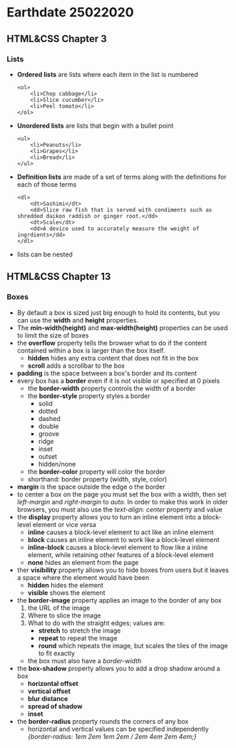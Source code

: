 # Earthdate 25022020

## HTML&CSS Chapter 3

### Lists
*	**Ordered lists** are lists where each item in the list is numbered  
        
        <ol>  
            <li>Chop cabbage</li>  
            <li>Slice cucumber</li>  
            <li>Peel tomato</li>  
        </ol>  
        
*	**Unordered lists** are lists that begin with a bullet point  

        <ul>  
            <li>Peanuts</li>  
            <li>Grapes</li>  
            <li>Bread</li>  
        </ul>  

*	**Definition lists** are made of a set of terms along with the definitions for each of those terms  

        <dl>
            <dt>Sashimi</dt>
            <dd>Slice raw fish that is served with condiments such as shredded daikon raddish or ginger root.</dd>
            <dt>Scale</dt>
            <dd>A device used to accurately measure the weight of ingrdients</dd>
        </dl>
            
* lists can be nested


## HTML&CSS Chapter 13

### Boxes

* By default a box is sized just big enough to hold its contents, but you can use the **width** and **height** properties.
* The **min-width(height)** and **max-width(height)** properties can be used to limit the size of boxes
* the **overflow** property tells the browser what to do if the content contained within a box is larger than the box itself.
    - **hidden** hides any extra content that does not fit in the box
    - **scroll** adds a scrollbar to the box
* **padding** is the space between a box's border and its content
* every box has a **border** even if it is not visible or specified at 0 pixels
    - the **border-width** property controls the width of a border
    - the **border-style** property styles a border
        * solid
        * dotted
        * dashed
        * double
        * groove
        * ridge
        * inset
        * outset
        * hidden/none
    - the **border-color** property will color the border
    - shorthand: border property (width, style, color)
* **margin** is the space outside the edge o the border
* to center a box on the page you must set the box with a width, then set *left-margin* and *right-margin* to *auto*. In order to make this work in older browsers, you must also use the *text-align: center* property and value
* the **display** property allows you to turn an inline element into a block-level element or vice versa
    - **inline** causes a block-level element to act like an inline element
    - **block** causes an inline element to work like a block-level element
    - **inline-block** causes a block-level element to flow like a inline element, while retaining other features of a block-level element
    - **none** hides an element from the page
* ther **visibility** property allows you to hide boxes from users but it leaves a space where the element would have been
    - **hidden** hides the element
    - **visible** shows the element
* the **border-image** property applies an image to the border of any box
    1. the URL of the image
    2. Where to slice the image
    3. What to do with the straight edges; values are:
        * **stretch** to stretch the image
        * **repeat** to repeat the image
        * **round** which repeats the image, but scales the tiles of the image to fit exactly
    - the box must also have a *border-width*
* the **box-shadow** property allows you to add a drop shadow around a box
    - **horizontal offset**
    - **vertical offset**
    - **blur distance**
    - **spread of shadow**
    - **inset**
* the **border-radius** property rounds the corners of any box
    - horizontal and vertical values can be specified independently *{border-radius: 1em 2em 1em 2em / 2em 4em 2em 4em;}*

###